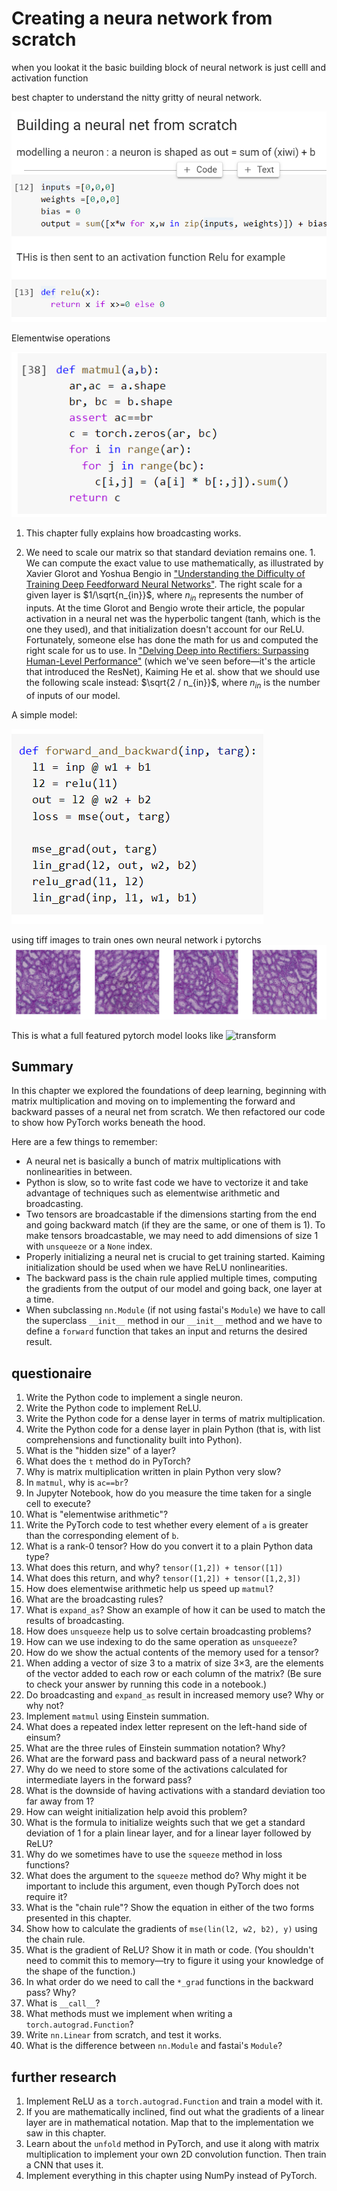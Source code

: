 # Creating a neura network from scratch

when you lookat it the basic building block of neural network is just celll and activation function

> [NEEDS REVISITING]:neckbeard:

best chapter to understand the nitty gritty of neural network.

![basic_nn](basic_nn.png)

Elementwise operations

![elementwise](elementwise.png)

1. This chapter fully explains how broadcasting works.

1. We need to scale our matrix so that standard deviation remains one. 1. We can compute the exact value to use mathematically, as illustrated by Xavier Glorot and Yoshua Bengio in ["Understanding the Difficulty of Training Deep Feedforward Neural Networks"](http://proceedings.mlr.press/v9/glorot10a/glorot10a.pdf). The right scale for a given layer is $1/\sqrt{n_{in}}$, where $n_{in}$ represents the number of inputs. At the time Glorot and Bengio wrote their article, the popular activation in a neural net was the hyperbolic tangent (tanh, which is the one they used), and that initialization doesn't account for our ReLU. Fortunately, someone else has done the math for us and computed the right scale for us to use. In ["Delving Deep into Rectifiers: Surpassing Human-Level Performance"](https://arxiv.org/abs/1502.01852) (which we've seen before—it's the article that introduced the ResNet), Kaiming He et al. show that we should use the following scale instead: $\sqrt{2 / n_{in}}$, where $n_{in}$ is the number of inputs of our model. 

A simple model:

![simple_model](simple_model.png)

using tiff images to train ones own neural network i pytorchs
![input](hubmaninput.png)

This is what a full featured pytorch model looks like
![transform](hubman2transform.png)

## Summary

In this chapter we explored the foundations of deep learning, beginning with matrix multiplication and moving on to implementing the forward and backward passes of a neural net from scratch. We then refactored our code to show how PyTorch works beneath the hood.

Here are a few things to remember:

- A neural net is basically a bunch of matrix multiplications with nonlinearities in between.
- Python is slow, so to write fast code we have to vectorize it and take advantage of techniques such as elementwise arithmetic and broadcasting.
- Two tensors are broadcastable if the dimensions starting from the end and going backward match (if they are the same, or one of them is 1). To make tensors broadcastable, we may need to add dimensions of size 1 with `unsqueeze` or a `None` index.
- Properly initializing a neural net is crucial to get training started. Kaiming initialization should be used when we have ReLU nonlinearities.
- The backward pass is the chain rule applied multiple times, computing the gradients from the output of our model and going back, one layer at a time.
- When subclassing `nn.Module` (if not using fastai's `Module`) we have to call the superclass `__init__` method in our `__init__` method and we have to define a `forward` function that takes an input and returns the desired result.

## questionaire

1. Write the Python code to implement a single neuron.
1. Write the Python code to implement ReLU.
1. Write the Python code for a dense layer in terms of matrix multiplication.
1. Write the Python code for a dense layer in plain Python (that is, with list comprehensions and functionality built into Python).
1. What is the "hidden size" of a layer?
1. What does the `t` method do in PyTorch?
1. Why is matrix multiplication written in plain Python very slow?
1. In `matmul`, why is `ac==br`?
1. In Jupyter Notebook, how do you measure the time taken for a single cell to execute?
1. What is "elementwise arithmetic"?
1. Write the PyTorch code to test whether every element of `a` is greater than the corresponding element of `b`.
1. What is a rank-0 tensor? How do you convert it to a plain Python data type?
1. What does this return, and why? `tensor([1,2]) + tensor([1])`
1. What does this return, and why? `tensor([1,2]) + tensor([1,2,3])`
1. How does elementwise arithmetic help us speed up `matmul`?
1. What are the broadcasting rules?
1. What is `expand_as`? Show an example of how it can be used to match the results of broadcasting.
1. How does `unsqueeze` help us to solve certain broadcasting problems?
1. How can we use indexing to do the same operation as `unsqueeze`?
1. How do we show the actual contents of the memory used for a tensor?
1. When adding a vector of size 3 to a matrix of size 3×3, are the elements of the vector added to each row or each column of the matrix? (Be sure to check your answer by running this code in a notebook.)
1. Do broadcasting and `expand_as` result in increased memory use? Why or why not?
1. Implement `matmul` using Einstein summation.
1. What does a repeated index letter represent on the left-hand side of einsum?
1. What are the three rules of Einstein summation notation? Why?
1. What are the forward pass and backward pass of a neural network?
1. Why do we need to store some of the activations calculated for intermediate layers in the forward pass?
1. What is the downside of having activations with a standard deviation too far away from 1?
1. How can weight initialization help avoid this problem?
1. What is the formula to initialize weights such that we get a standard deviation of 1 for a plain linear layer, and for a linear layer followed by ReLU?
1. Why do we sometimes have to use the `squeeze` method in loss functions?
1. What does the argument to the `squeeze` method do? Why might it be important to include this argument, even though PyTorch does not require it?
1. What is the "chain rule"? Show the equation in either of the two forms presented in this chapter.
1. Show how to calculate the gradients of `mse(lin(l2, w2, b2), y)` using the chain rule.
1. What is the gradient of ReLU? Show it in math or code. (You shouldn't need to commit this to memory—try to figure it using your knowledge of the shape of the function.)
1. In what order do we need to call the `*_grad` functions in the backward pass? Why?
1. What is `__call__`?
1. What methods must we implement when writing a `torch.autograd.Function`?
1. Write `nn.Linear` from scratch, and test it works.
1. What is the difference between `nn.Module` and fastai's `Module`?

## further research

1. Implement ReLU as a `torch.autograd.Function` and train a model with it.
1. If you are mathematically inclined, find out what the gradients of a linear layer are in mathematical notation. Map that to the implementation we saw in this chapter.
1. Learn about the `unfold` method in PyTorch, and use it along with matrix multiplication to implement your own 2D convolution function. Then train a CNN that uses it.
1. Implement everything in this chapter using NumPy instead of PyTorch. 


